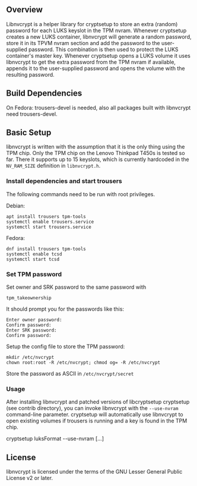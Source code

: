 ## Overview ##

Libnvcrypt is a helper library for cryptsetup to store an extra (random)
password for each LUKS keyslot in the TPM nvram. Whenever cryptsetup creates a
new LUKS container, libnvcrypt will generate a random password, store it in its
TPVM nvram section and add the password to the user-supplied password. This
combination is then used to protect the LUKS container's master key. Whenever
cryptsetup opens a LUKS volume it uses libnvcrypt to get the extra password
from the TPM nvram if available, appends it to the user-supplied password and
opens the volume with the resulting password.

## Build Dependencies ##
On Fedora: trousers-devel is needed, also all packages built with libnvcrypt
need trousers-devel.

## Basic Setup ##

libnvcrypt is written with the assumption that it is the only thing using the
TPM chip. Only the TPM chip on the Lenovo Thinkpad T450s is tested so far.
There it supports up to 15 keyslots, which is currently hardcoded in the
```NV_RAM_SIZE``` definition in ```libnvcrypt.h```.

### Install dependencies and start trousers ###
The following commands need to be run with root privileges.

Debian:

    apt install trousers tpm-tools
    systemctl enable trousers.service
    systemctl start trousers.service


Fedora:

    dnf install trousers tpm-tools
    systemctl enable tcsd
    systemctl start tcsd

### Set TPM password ###
Set owner and SRK password to the same password with

    tpm_takeownership

It should prompt you for the passwords like this:

    Enter owner password:
    Confirm password:
    Enter SRK password:
    Confirm password:

Setup the config file to store the TPM password:

    mkdir /etc/nvcrypt
    chown root:root -R /etc/nvcrypt; chmod og= -R /etc/nvcrypt


Store the password as ASCII in ```/etc/nvcrypt/secret```

### Usage ###

After installing libnvcrypt and patched versions of libcryptsetup cryptsetup
(see contrib directory), you can invoke libnvcrypt with the ```--use-nvram```
command-line parameter. cryptsetup will automatically use libnvcrypt to open
existing volumes if trousers is running and a key is found in the TPM chip.

cryptsetup luksFormat --use-nvram [...]

## License ##
libnvcrypt is licensed under the terms of the GNU Lesser General Public License
v2 or later.

